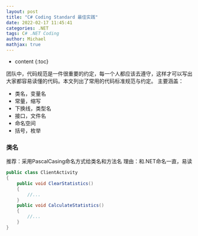 ```yaml
---
layout: post
title: "C# Coding Standard 最佳实践"
date: 2022-02-17 11:45:41
categories: .NET
tags: C# .NET Coding
author: Michael
mathjax: true
---
```


* content
{:toc}

团队中，代码规范是一件很重要的约定，每一个人都应该去遵守，这样才可以写出大家都容易读懂的代码。本文列出了常用的代码标准规范与约定。
主要涵盖：
- 类名，变量名
- 常量，缩写
- 下换线，类型名
- 接口，文件名
- 命名空间
- 括号，枚举




### 类名
推荐：采用PascalCasing命名方式给类名和方法名
理由：和.NET命名一直，易读
```cs
public class ClientActivity
{
    public void ClearStatistics()
    {
        //...
    }
    public void CalculateStatistics()
    {
        //...
    }
}

```
